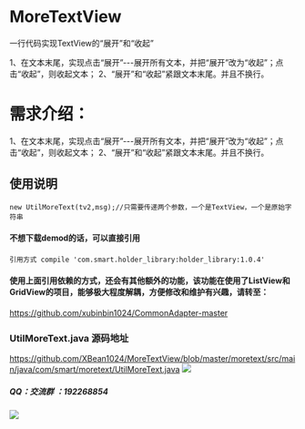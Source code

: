 # MoreTextView
一行代码实现TextView的“展开”和“收起”

1、在文本末尾，实现点击“展开”---展开所有文本，并把“展开”改为“收起”；点击“收起”，则收起文本； 2、“展开”和“收起”紧跟文本末尾。并且不换行。
# 需求介绍：
1、在文本末尾，实现点击“展开”---展开所有文本，并把“展开”改为“收起”；点击“收起”，则收起文本；
2、“展开”和“收起”紧跟文本末尾。并且不换行。

## 使用说明
    new UtilMoreText(tv2,msg);//只需要传递两个参数，一个是TextView，一个是原始字符串
#### 不想下载demod的话，可以直接引用
    引用方式 compile 'com.smart.holder_library:holder_library:1.0.4'
#### 使用上面引用依赖的方式，还会有其他额外的功能，该功能在使用了ListView和GridView的项目，能够极大程度解耦，方便修改和维护有兴趣，请转至：
   https://github.com/xubinbin1024/CommonAdapter-master

### UtilMoreText.java 源码地址
https://github.com/XBean1024/MoreTextView/blob/master/moretext/src/main/java/com/smart/moretext/UtilMoreText.java
![](https://github.com/xubinbin1024/MoreTextView/blob/master/gif/3.gif)
##### QQ：交流群 ：192268854
![](https://github.com/Xbean1024/XHttp/blob/master/gif/QQ.JPG)
